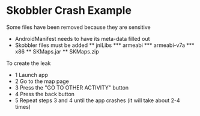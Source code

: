 # Skobbler Crash Example

Some files have been removed because they are sensitive
* AndroidManifest needs to have its meta-data filled out
* Skobbler files must be added
** jniLibs
*** armeabi
*** armeabi-v7a
*** x86
** SKMaps.jar
** SKMaps.zip

To create the leak
* 1 Launch app
* 2 Go to the map page
* 3 Press the "GO TO OTHER ACTIVITY" button
* 4 Press the back button
* 5 Repeat steps 3 and 4 until the app crashes (it will take about 2-4 times)
